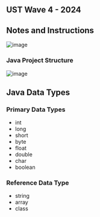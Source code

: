 ## UST Wave 4 - 2024
## Notes and Instructions

![image](https://github.com/user-attachments/assets/8ae832b1-c30d-464f-afa2-66a96504e6fa)


### Java Project Structure

![image](https://github.com/user-attachments/assets/150bfa70-c97a-4410-b929-a016d81e3e17)


## Java Data Types

### Primary Data Types

- int
- long
- short
- byte
- float
- double
- char
- boolean

### Reference Data Type

- string
- array
- class
